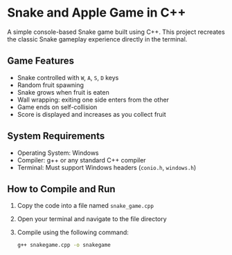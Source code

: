 # Snake and Apple Game in C++

A simple console-based Snake game built using C++. This project recreates the classic Snake gameplay experience directly in the terminal.

## Game Features

- Snake controlled with `W`, `A`, `S`, `D` keys
- Random fruit spawning
- Snake grows when fruit is eaten
- Wall wrapping: exiting one side enters from the other
- Game ends on self-collision
- Score is displayed and increases as you collect fruit

## System Requirements

- Operating System: Windows
- Compiler: g++ or any standard C++ compiler
- Terminal: Must support Windows headers (`conio.h`, `windows.h`)

## How to Compile and Run

1. Copy the code into a file named `snake_game.cpp`
2. Open your terminal and navigate to the file directory
3. Compile using the following command:

   ```bash
   g++ snakegame.cpp -o snakegame
